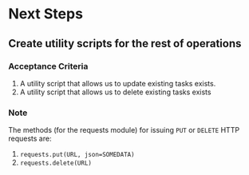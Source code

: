 # Next Steps

## Create utility scripts for the rest of operations

### Acceptance Criteria
1. A utility script that allows us to update existing tasks exists.
2. A utility script that allows us to delete existing tasks exists

### Note
The methods (for the requests module) for issuing `PUT` or `DELETE` HTTP requests are:
1. `requests.put(URL, json=SOMEDATA)`
2. `requests.delete(URL)`